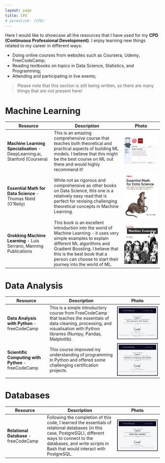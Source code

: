 ```yaml
---
layout: page
title: CPD
# permalink: /CPD/
---
```


Here I would like to showcase all the resources that I have used for my **CPD (Continuous Professional Development)**. I enjoy learning new things related to my career in different ways:
- Doing online courses from websites such as Coursera, Udemy, FreeCodeCamp;
- Reading textbooks on topics in Data Science, Statistics, and Programming;
- Attending and participating in live events;

> Please note that this section is still being written, so there are many things that are not present here! 

# Machine Learning

<table>
    <thead>
        <tr>
            <th>Resource</th>
            <th>Description</th>
            <th>Photo</th>
        </tr>
    </thead>
    <tbody>
        <tr>
            <td><b>Machine Learning Specialisation</b> - DeepLearning.ai, Stanford (Coursera)</td>
            <td>This is an amazing comprehensive course that teaches both theoretical and practical aspects of building ML models. I believe that this might be the best course on ML out there and would highly recommend it!</td>
            <td><img src="images/ml-specialisation.png"></td>
        </tr>
        <tr>
            <td><b>Essential Math for Data Science</b> - Thomas Nield (O'Reily)</td>
            <td>While not as rigorous and comprehensive as other books on Data Science, this one is a relatively easy read that is perfect for revising challenging theoretical concepts in Machine Learning.</td>
            <td><img src="images/essential-math-for-data-science.png"></td>
        </tr>
        <tr>
            <td><b>Grokking Machine Learning</b> - Luis Serrano, Manning Publications</td>
            <td>This book is an excellent introduction into the world of Machine Learning - it uses very simple examples to explain different ML algorithms and Gradient Boosting. I believe that this is the best book that a person can choose to start their journey into the world of ML.</td>
            <td><img src="images/grokking-machine-learning.png"></td>
        </tr>
    </tbody>
</table>

# Data Analysis

<table>
    <thead>
        <tr>
            <th>Resource</th>
            <th>Description</th>
            <th>Photo</th>
        </tr>
    </thead>
    <tbody>
        <tr>
            <td><b>Data Analysis with Python</b> - freeCodeCamp</td>
            <td>This is a simple introductory course from FreeCodeCamp that teaches the essentials of data cleaning, processing, and visualisation with Python libraries (Numpy, Pandas, Matplotlib).</td>
            <td><img src="images/freeCodeCamp Data Analysis with Python.png"></td>
        </tr>
        <tr>
            <td><b>Scientific Computing with Python</b> - freeCodeCamp</td>
            <td>This course improved my understanding of programming in Python and offered some challenging certification projects.</td>
            <td><img src="images/freecodecamp_scientific-computing-with-python.png"></td>
        </tr>
    </tbody>
</table>

# Databases

<table>
    <thead>
        <tr>
            <th>Resource</th>
            <th>Description</th>
            <th>Photo</th>
        </tr>
    </thead>
    <tbody>
        <tr>
            <td><b>Relational Database</b> - freeCodeCamp</td>
            <td>Following the completion of this code, I learned the essentials of relational databases (in this case, PostgreSQL), different ways to connect to the databases, and write scripts in Bash that would interact with PostgreSQL.</td>
            <td><img src="images/freecodecamp_relational_database.png"></td>
        </tr>
    </tbody>
</table>

